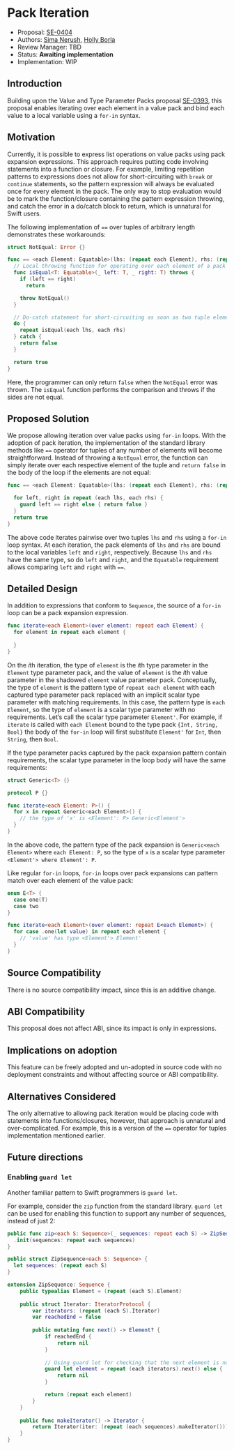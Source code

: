 # Pack Iteration

* Proposal: [SE-0404](0404-pack-iteration.md)
* Authors: [Sima Nerush](https://github.com/simanerush), [Holly Borla](https://github.com/hborla)
* Review Manager: TBD
* Status: **Awaiting implementation**
* Implementation: WIP
<!-- * Review: ([pitch](https://forums.swift.org/...)) -->

## Introduction

Building upon the Value and Type Parameter Packs proposal [SE-0393](https://forums.swift.org/t/se-0393-value-and-type-parameter-packs/63859), this proposal enables iterating over each element in a value pack and bind each value to a local variable using a `for-in` syntax.


## Motivation

Currently, it is possible to express list operations on value packs using pack expansion expressions. This approach requires putting code involving statements into a function or closure. For example, limiting repetition patterns to expressions does not allow for short-circuiting with `break` or `continue` statements, so the pattern expression will always be evaluated once for every element in the pack. The only way to stop evaluation would be to mark the function/closure containing the pattern expression throwing, and catch the error in a do/catch block to return, which is unnatural for Swift users.

The following implementation of `==` over tuples of arbitrary length demonstrates these workarounds:

```swift
struct NotEqual: Error {}

func == <each Element: Equatable>(lhs: (repeat each Element), rhs: (repeat each Element)) -> Bool {
  // Local throwing function for operating over each element of a pack expansion.
  func isEqual<T: Equatable>(_ left: T, _ right: T) throws {
    if (left == right)
      return

    throw NotEqual()
  }

  // Do-catch statement for short-circuiting as soon as two tuple elements are not equal.
  do {
    repeat isEqual(each lhs, each rhs)
  } catch {
    return false
  }

  return true
}
```

Here, the programmer can only return `false` when the `NotEqual` error was thrown. The `isEqual` function performs the comparison and throws if the sides are not equal. 

## Proposed Solution

We propose allowing iteration over value packs using `for-in` loops. With the adoption of pack iteration, the implementation of the standard library methods like `==` operator for tuples of any number of elements will become straightforward. Instead of throwing a `NotEqual` error, the function can simply iterate over each respective element of the tuple and `return false` in the body of the loop if the elements are not equal:

```swift
func == <each Element: Equatable>(lhs: (repeat each Element), rhs: (repeat each Element)) -> Bool {

  for left, right in repeat (each lhs, each rhs) {
    guard left == right else { return false }
  }
  return true
}
```

The above code iterates pairwise over two tuples `lhs` and `rhs` using a `for-in` loop syntax. At each iteration, the pack elements of `lhs` and `rhs` are bound to the local variables `left` and `right`, respectively. Because `lhs` and `rhs` have the same type, so do `left` and `right`, and the `Equatable` requirement allows comparing `left` and `right` with `==`.

## Detailed Design

In addition to expressions that conform to `Sequence`, the source of a `for-in` loop can be a pack expansion expression. 

```swift
func iterate<each Element>(over element: repeat each Element) {
  for element in repeat each element {
  
  }
}
```

On the *i*th iteration, the type of `element` is the *i*th type parameter in the `Element` type parameter pack, and the value of `element` is the *i*th value parameter in the shadowed `element` value parameter pack. Conceptually, the type of `element` is the pattern type of `repeat each element` with each captured type parameter pack replaced with an implicit scalar type parameter with matching requirements. In this case, the pattern type is `each Element`, so the type of `element` is a scalar type parameter with no requirements. Let’s call the scalar type parameter `Element'`. For example, if `iterate` is called with `each Element` bound to the type pack `{Int, String, Bool}` the body of the `for-in` loop will first substitute `Element'` for `Int`, then `String`, then `Bool`.

If the type parameter packs captured by the pack expansion pattern contain requirements, the scalar type parameter in the loop body will have the same requirements:

```swift
struct Generic<T> {}

protocol P {}

func iterate<each Element: P>() {
  for x in repeat Generic<each Element>() {
    // the type of 'x' is <Element': P> Generic<Element'>
  }
}
```

In the above code, the pattern type of the pack expansion is `Generic<each Element>` where `each Element: P`, so the type of `x` is a scalar type parameter `<Element'> where Element': P`.

Like regular `for-in` loops, `for-in` loops over pack expansions can pattern match over each element of the value pack:

```swift
enum E<T> {
  case one(T)
  case two
}

func iterate<each Element>(over element: repeat E<each Element>) {
  for case .one(let value) in repeat each element {
    // 'value' has type <Element'> Element'
  }
}
```

## Source Compatibility

There is no source compatibility impact, since this is an additive change.


## ABI Compatibility

This proposal does not affect ABI, since its impact is only in expressions.


## Implications on adoption

This feature can be freely adopted and un-adopted in source code with no deployment constraints and without affecting source or ABI compatibility.

## Alternatives Considered

The only alternative to allowing pack iteration would be placing code with statements into functions/closures, however, that approach is unnatural and over-complicated. For example, this is a version of the `==` operator for tuples implementation mentioned earlier.

## Future directions

### Enabling `guard let`

Another familiar pattern to Swift programmers is `guard let`. 

For example, consider the `zip` function from the standard library. `guard let` can be used for enabling this function to support any number of sequences, instead of just 2:

```swift
public func zip<each S: Sequence>(_ sequences: repeat each S) -> ZipSequence<repeat each S> {
  .init(sequences: repeat each sequences)
}

public struct ZipSequence<each S: Sequence> {
  let sequences: (repeat each S)
}

extension ZipSequence: Sequence {
    public typealias Element = (repeat (each S).Element)
    
    public struct Iterator: IteratorProtocol {
        var iterators: (repeat (each S).Iterator)
        var reachedEnd = false
        
        public mutating func next() -> Element? {
            if reachedEnd {
                return nil
            }
            
            // Using guard let for checking that the next element is not nil.
            guard let element = repeat (each iterators).next() else {
                return nil
            }

            return (repeat each element)
        }
    }
    
    public func makeIterator() -> Iterator {
        return Iterator(iter: (repeat (each sequences).makeIterator()))
    }
}
```

